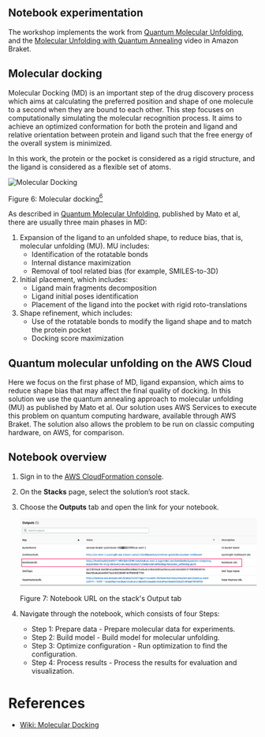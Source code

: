 ## Notebook experimentation

The workshop implements the work from [Quantum Molecular Unfolding](https://arxiv.org/abs/2107.13607), and the [Molecular Unfolding with Quantum Annealing](https://www.youtube.com/watch?v=1NmAXIHAF2Y) video in Amazon Braket.

## Molecular docking 

Molecular Docking (MD) is an important step of the drug discovery process which aims at calculating the preferred position and shape of one molecule to a second when they are bound to each other. This step focuses on computationally simulating the molecular recognition process. It aims to achieve an optimized conformation for both the protein and ligand and relative orientation between protein and ligand such that the free energy of the overall system is minimized. 

In this work, the protein or the pocket is considered as a rigid structure, and the ligand is considered as a 
flexible set of atoms.

![Molecular Docking](../../images/molecule-docking.png)

Figure 6: Molecular docking[<sup>6</sup>](#wiki-docking)

As described in [Quantum Molecular Unfolding](https://arxiv.org/abs/2107.13607), published by Mato et al, there are usually three main phases in MD: 

1. Expansion of the ligand to an unfolded shape, to reduce bias, that is, molecular unfolding (MU). MU includes:
    * Identification of the rotatable bonds
    * Internal distance maximization
    * Removal of tool related bias (for example, SMILES-to-3D)
2. Initial placement, which includes:
    * Ligand main fragments decomposition
    * Ligand initial poses identification
    * Placement of the ligand into the pocket with rigid roto-translations
3. Shape refinement, which includes:
    * Use of the rotatable bonds to modify the ligand shape and to match the protein pocket
    * Docking score maximization

## Quantum molecular unfolding on the AWS Cloud

Here we focus on the first phase of MD, ligand expansion, which aims to reduce shape bias that may affect the final quality of docking.  In this solution we use the quantum annealing approach to molecular unfolding (MU) as published by Mato et al. Our solution uses AWS Services to execute this problem on quantum computing hardware, available through AWS Braket. The solution also allows the problem to be run on classic computing hardware, on AWS, for comparison.

## Notebook overview

1. Sign in to the [AWS CloudFormation console](https://console.aws.amazon.com/cloudformation/home?). 
2. On the **Stacks** page, select the solution’s root stack. 
3. Choose the **Outputs** tab and open the link for your notebook.

    ![deployment output](../../images/deploy_output_notebook.png)

    Figure 7: Notebook URL on the stack's Output tab

4. Navigate through the notebook, which consists of four Steps:

    - Step 1: Prepare data - Prepare molecular data for experiments.
    - Step 2: Build model - Build model for molecular unfolding.
    - Step 3: Optimize configuration - Run optimization to find the configuration.
    - Step 4: Process results - Process the results for evaluation and visualization.




# References
<div id='wiki-docking'></div>

- [Wiki: Molecular Docking](https://en.wikipedia.org/wiki/Docking_(molecular))
